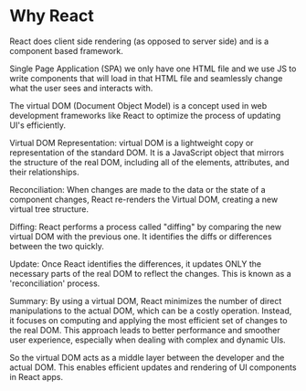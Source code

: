 # Why React

React does client side rendering (as opposed to server side)
and is a component based framework. 

Single Page Application (SPA) we only have one HTML file and
we use JS to write components that will load in that HTML file
and seamlessly change what the user sees and interacts with. 

The virtual DOM (Document Object Model) is a concept used in
web development frameworks like React to optimize the process
of updating UI's efficiently. 

Virtual DOM Representation: virtual DOM is a lightweight copy or
representation of the standard DOM. It is a JavaScript object that 
mirrors the structure of the real DOM, including all of the elements, 
attributes, and their relationships.

Reconciliation: When changes are made to the data or the state of a
component changes, React re-renders the Virtual DOM, creating a new
virtual tree structure.

Diffing: React performs a process called "diffing" by comparing
the new virtual DOM with the previous one. It identifies the diffs
or differences between the two quickly.

Update: Once React identifies the differences, it updates ONLY
the necessary parts of the real DOM to reflect the changes.
This is known as a 'reconciliation' process.

Summary: By using a virtual DOM, React minimizes the number of
direct manipulations to the actual DOM, which can be a costly 
operation. Instead, it focuses on computing and applying the
most efficient set of changes to the real DOM. This approach
leads to better performance and smoother user experience,
especially when dealing with complex and dynamic UIs.

So the virtual DOM acts as a middle layer between the developer 
and the actual DOM. This enables efficient updates and 
rendering of UI components in React apps.
